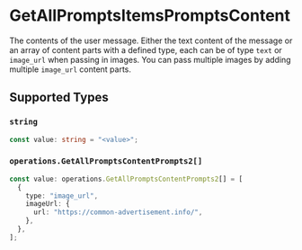 # GetAllPromptsItemsPromptsContent

The contents of the user message. Either the text content of the message or an array of content parts with a defined type, each can be of type `text` or `image_url` when passing in images. You can pass multiple images by adding multiple `image_url` content parts. 


## Supported Types

### `string`

```typescript
const value: string = "<value>";
```

### `operations.GetAllPromptsContentPrompts2[]`

```typescript
const value: operations.GetAllPromptsContentPrompts2[] = [
  {
    type: "image_url",
    imageUrl: {
      url: "https://common-advertisement.info/",
    },
  },
];
```

